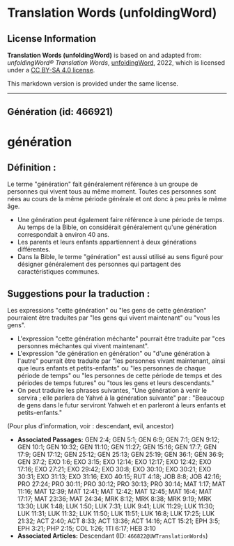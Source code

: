 # Translation Words (unfoldingWord)

## License Information

**Translation Words (unfoldingWord)** is based on and adapted from: _unfoldingWord® Translation Words_, [unfoldingWord](https://unfoldingword.org/utw), 2022, which is licensed under a [CC BY-SA 4.0 license](https://creativecommons.org/licenses/by-sa/4.0/legalcode.en).

This markdown version is provided under the same license.



--------------------------------

## Génération (id: 466921)

génération
==========

Définition :
------------

Le terme "génération" fait généralement référence à un groupe de personnes qui vivent tous au même moment. Toutes ces personnes sont nées au cours de la même période générale et ont donc à peu près le même âge.

* Une génération peut également faire référence à une période de temps. Au temps de la Bible, on considérait généralement qu'une génération correspondait à environ 40 ans.
* Les parents et leurs enfants appartiennent à deux générations différentes.
* Dans la Bible, le terme "génération" est aussi utilisé au sens figuré pour désigner généralement des personnes qui partagent des caractéristiques communes.

Suggestions pour la traduction :
--------------------------------

Les expressions "cette génération" ou "les gens de cette génération" pourraient être traduites par "les gens qui vivent maintenant" ou "vous les gens".

* L'expression "cette génération méchante" pourrait être traduite par "ces personnes méchantes qui vivent maintenant".
* L'expression "de génération en génération" ou "d'une génération à l'autre" pourrait être traduite par "les personnes vivant maintenant, ainsi que leurs enfants et petits\-enfants" ou "les personnes de chaque période de temps" ou "les personnes de cette période de temps et des périodes de temps futures" ou "tous les gens et leurs descendants."
* On peut traduire les phrases suivantes, "Une génération à venir le servira ; elle parlera de Yahvé à la génération suivante" par : "Beaucoup de gens dans le futur serviront Yahweh et en parleront à leurs enfants et petits\-enfants."

(Pour plus d’information, voir : descendant, evil, ancestor)

* **Associated Passages:** GEN 2:4; GEN 5:1; GEN 6:9; GEN 7:1; GEN 9:12; GEN 10:1; GEN 10:32; GEN 11:10; GEN 11:27; GEN 15:16; GEN 17:7; GEN 17:9; GEN 17:12; GEN 25:12; GEN 25:13; GEN 25:19; GEN 36:1; GEN 36:9; GEN 37:2; EXO 1:6; EXO 3:15; EXO 12:14; EXO 12:17; EXO 12:42; EXO 17:16; EXO 27:21; EXO 29:42; EXO 30:8; EXO 30:10; EXO 30:21; EXO 30:31; EXO 31:13; EXO 31:16; EXO 40:15; RUT 4:18; JOB 8:8; JOB 42:16; PRO 27:24; PRO 30:11; PRO 30:12; PRO 30:13; PRO 30:14; MAT 1:17; MAT 11:16; MAT 12:39; MAT 12:41; MAT 12:42; MAT 12:45; MAT 16:4; MAT 17:17; MAT 23:36; MAT 24:34; MRK 8:12; MRK 8:38; MRK 9:19; MRK 13:30; LUK 1:48; LUK 1:50; LUK 7:31; LUK 9:41; LUK 11:29; LUK 11:30; LUK 11:31; LUK 11:32; LUK 11:50; LUK 11:51; LUK 16:8; LUK 17:25; LUK 21:32; ACT 2:40; ACT 8:33; ACT 13:36; ACT 14:16; ACT 15:21; EPH 3:5; EPH 3:21; PHP 2:15; COL 1:26; 1TI 6:17; HEB 3:10
* **Associated Articles:** Descendant (ID: `466822@UWTranslationWords`)

